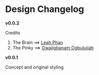 # Design Changelog

__v0.0.2__

  Credits

  1. The Brain ==> [Leah Phan](http://www.linkedin.com/profile/view?id=35980901)
  2. The Pinky ==> [Owajigbanam Ogbuluijah](http://www.linkedin.com/profile/view?id=35341057)

__v0.0.1__

  Concept and original styling